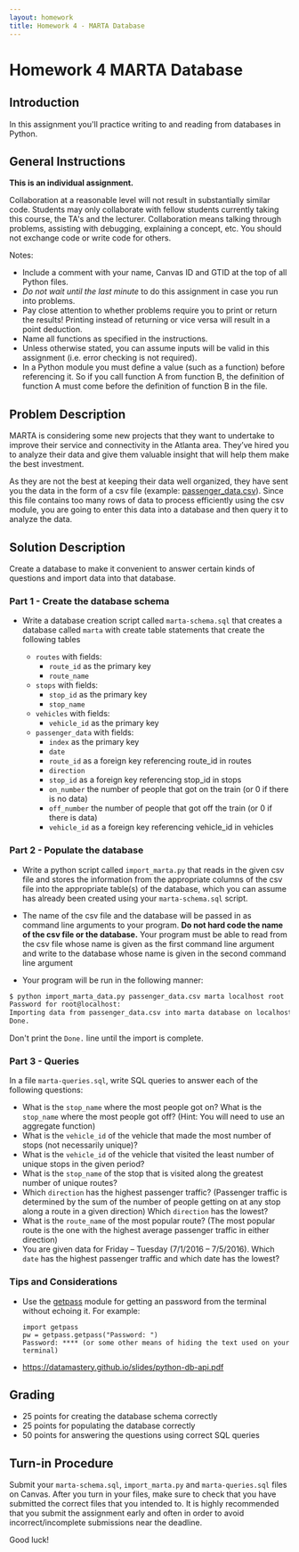 ```yaml
---
layout: homework
title: Homework 4 - MARTA Database
---
```


# Homework 4 MARTA Database


## Introduction

In this assignment you'll practice writing to and reading from databases in Python.


## General Instructions

**This is an individual assignment.**

Collaboration at a reasonable level will not result in substantially similar code. Students may only collaborate with fellow students currently taking this course, the TA's and the lecturer. Collaboration means talking through problems, assisting with debugging, explaining a concept, etc. You should not exchange code or write code for others.

Notes:

- Include a comment with your name, Canvas ID and GTID at the top of all Python files.
- *Do not wait until the last minute* to do this assignment in case you run into problems.
- Pay close attention to whether problems require you to print or return the results! Printing instead of returning or vice versa will result in a point deduction.
- Name all functions as specified in the instructions.
- Unless otherwise stated, you can assume inputs will be valid in this assignment (i.e. error checking is not required).
- In a Python module you must define a value (such as a function) before referencing it. So if you call function A from function B, the definition of function A must come before the definition of function B in the file.


## Problem Description

MARTA is considering some new projects that they want to undertake to improve their service and connectivity in the Atlanta area. They’ve hired you to analyze their data and give them valuable insight that will help them make the best investment.

As they are not the best at keeping their data well organized, they have sent you the data in the form of a csv file (example: [passenger_data.csv](passenger_data.csv)). Since this file contains too many rows of data to process efficiently using the csv module, you are going to enter this data into a database and then query it to analyze the data.


## Solution Description

Create a database to make it convenient to answer certain kinds of questions and import data into that database.

### Part 1 - Create the database schema

-	Write a database creation script called `marta-schema.sql` that creates a database called `marta` with create table statements that create the following tables

	- `routes` with fields:
		- `route_id` as the primary key
		- `route_name`
	- `stops` with fields:
		- `stop_id` as the primary key
		- `stop_name`
	- `vehicles` with fields:
		- `vehicle_id` as the primary key
	- `passenger_data` with fields:
		- `index` as the primary key
		- `date`
		- `route_id` as a foreign key referencing route_id in routes
		- `direction`
		- `stop_id` as a foreign key referencing stop_id in stops
		- `on_number` the number of people that got on the train (or 0 if there is no data)
		- `off_number` the number of people that got off the train (or 0 if there is  data)
		- `vehicle_id` as a foreign key referencing vehicle_id in vehicles


### Part 2 - Populate the database

- Write a python script called `import_marta.py` that reads in the given csv file and stores the information from the appropriate columns of the csv file into the appropriate table(s) of the database, which you can assume has already been created using your `marta-schema.sql` script.

- The name of the csv file and the database will be passed in as command line arguments to your program. **Do not hard code the name of the csv file or the database.** Your program must be able to read from the csv file whose name is given as the first command line argument and write to the database whose name is given in the second command line argument

- Your program will be run in the following manner:

```sh
$ python import_marta_data.py passenger_data.csv marta localhost root
Password for root@localhost:
Importing data from passenger_data.csv into marta database on localhost...
Done.
```

Don't print the `Done.` line until the import is complete.

### Part 3 - Queries

In a file `marta-queries.sql`, write SQL queries to answer each of the following questions:
-	What is the `stop_name` where the most people got on? What is the `stop_name` where the most people got off? (Hint: You will need to use an aggregate function)
-	What is the `vehicle_id` of the vehicle that made the most number of stops  (not necessarily unique)?
-	What is the `vehicle_id` of the vehicle that visited the least number of unique stops in the given period?
-	What is the `stop_name` of the stop that is visited along the greatest number of unique routes?
-	Which `direction` has the highest passenger traffic? (Passenger traffic is determined by the sum of the number of people getting on at any stop along a route in a given direction)  Which `direction` has the lowest?
-	What is the `route_name` of the most popular route? (The most popular route is the one with the highest average passenger traffic in either direction)
-	You are given data for Friday – Tuesday (7/1/2016 – 7/5/2016). Which `date` has the highest passenger traffic and which date has the lowest?

### Tips and Considerations

- Use the [getpass](https://docs.python.org/3/library/getpass.html) module for getting an password from the terminal without echoing it. For example:

  ```
  import getpass
  pw = getpass.getpass("Password: ")
  Password: **** (or some other means of hiding the text used on your terminal)
  ```

- https://datamastery.github.io/slides/python-db-api.pdf

## Grading

- 25 points for creating the database schema correctly
- 25 points for populating the database correctly
- 50 points for answering the questions using correct SQL queries


## Turn-in Procedure

Submit your `marta-schema.sql`, `import_marta.py` and `marta-queries.sql` files on Canvas. After you turn in your files, make sure to check that you have submitted the correct files that you intended to. It is highly recommended that you submit the assignment early and often in order to avoid incorrect/incomplete submissions near the deadline.

Good luck!
